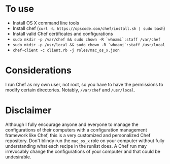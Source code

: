 To use
======
- Install OS X command line tools
- Install chef (`curl -L https://opscode.com/chef/install.sh | sudo bash`)
- Install valid Chef certificates and configurations
- ``sudo mkdir -p /var/chef && sudo chown -R `whoami`:staff /var/chef``
- ``sudo mkdir -p /usr/local && sudo chown -R `whoami`:staff /usr/local``
- `chef-client -c client.rb -j roles/mac_os_x.json`

Considerations
==============
I run Chef as my own user, not root, so you have to have the permissions to modify certain directories. Notably, `/var/chef` and `/usr/local`.

Disclaimer
==========
Although I fully encourage anyone and everyone to manage the configurations of their computers with a configuration management framework like Chef, this is a very customized and personalized Chef repository. Don't blindy run the `mac_os_x` role on your computer without fully understanding what each recipe in the runlist does. A Chef run may irrevocably change the configurations of your computer and that could be undesirable.
